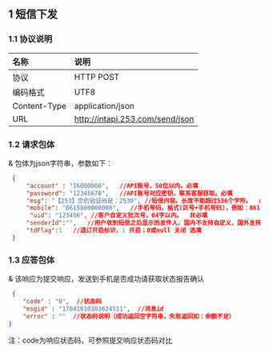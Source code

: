 
## 1 短信下发

### 1.1 协议说明
名称|说明
:---|:---
协议|HTTP POST
编码格式|UTF8
Content-Type|application/json
URL| http://intapi.253.com/send/json 

### 1.2 请求包体

& 包体为json字符串，参数如下：
```json
 {
     "account" : "I6000000",   //API账号，50位以内。必填 
     "password": "12345678",   //API账号对应密钥，联系客服获取。必填 
     "msg": "【253】您的验证码是：2530", //短信内容。长度不能超过536个字符。  必填 
     "mobile": "8615800000000",   //手机号码，格式(区号+手机号码)，例如：8615800000000，其中86为中国的区号， 区号前不使用00开头,15800000000为接收短信的真实手机号码。5-20位。必填 
      "uid": "123456", //客户自定义批次号，64字以内。  非必填 
     "senderId":"",   //用户收到短信之后显示的发件人，国内不支持自定义，国外支持，但是需要提前和运营商沟通注册，具体请与TIG对接人员确定。选填 
     "tdFlag":1   //退订开启标识，1 开启；0或null 关闭 选填 
 }
 ```
 
 ### 1.3 应答包体
 
 & 该响应为提交响应，发送到手机是否成功请获取状态报告确认
 ```json
  {
     "code" : "0",  //状态码
     "msgid" : "17041010383624511",  //消息id
     "error" : ""  //状态码说明（成功返回空字符串，失败返回如：余额不足）
 }
 ```
 注：code为响应状态码，可参照提交响应状态码对比

